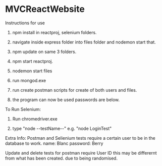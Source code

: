 # MVCReactWebsite

Instructions for use

1) npm install in reactproj, selenium folders.

2) navigate inside express folder into files folder and nodemon start that.

2) npm update on same 3 folders.

3) npm start reactproj.

4) nodemon start files

5) run mongod.exe

6) run create postman scripts for create of both users and files.

7) the program can now be used passwords are below.


To Run Selenium:

1) Run chromedriver.exe

2) type "node --testName--" e.g. "node LoginTest" 


Extra Info:
Postman and Selienium tests require a certain user to be in the database to work.
name: Blanc
password: Berry

Update and delete tests for postman require User ID this may be differernt from what has been created. due to being randomised.
